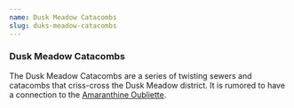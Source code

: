 ```yaml
---
name: Dusk Meadow Catacombs
slug: duks-meadow-catacombs
---
```

### Dusk Meadow Catacombs
The Dusk Meadow Catacombs are a series of twisting sewers and catacombs that criss-cross the Dusk Meadow district. It is rumored to have a connection to the [Amaranthine Oubliette](amaranthine-oubliette).


